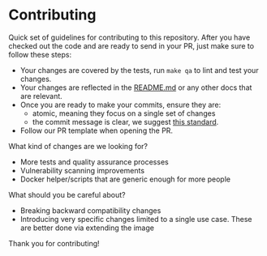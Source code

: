 # Contributing

Quick set of guidelines for contributing to this repository. After you have checked out the code and are ready to send in your PR, just make sure to follow these steps:

- Your changes are covered by the tests, run `make qa` to lint and test your changes.
- Your changes are reflected in the [README.md](../README.md) or any other docs that are relevant.
- Once you are ready to make your commits, ensure they are:
  - atomic, meaning they focus on a single set of changes
  - the commit message is clear, we suggest [this standard](https://chris.beams.io/posts/git-commit/).
- Follow our PR template when opening the PR.

What kind of changes are we looking for?

- More tests and quality assurance processes
- Vulnerability scanning improvements
- Docker helper/scripts that are generic enough for more people

What should you be careful about?

- Breaking backward compatibility changes
- Introducing very specific changes limited to a single use case. These are better done via extending the image

Thank you for contributing!
